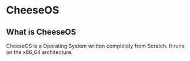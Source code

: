 # CheeseOS

## What is CheeseOS
CheeseOS is a Operating System written completely from Scratch. It runs on the x86_64 architecture. 

